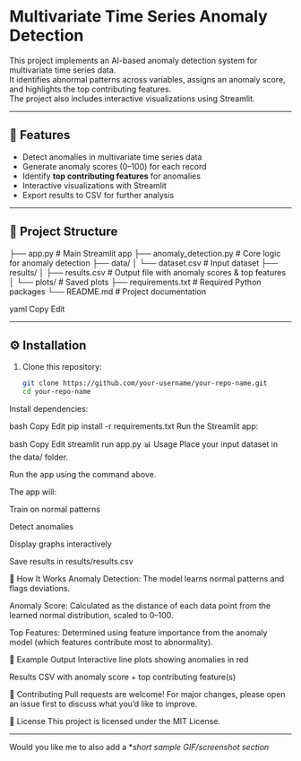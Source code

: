 # Multivariate Time Series Anomaly Detection

This project implements an AI-based anomaly detection system for multivariate time series data.  
It identifies abnormal patterns across variables, assigns an anomaly score, and highlights the top contributing features.  
The project also includes interactive visualizations using Streamlit.

---

## 🚀 Features
- Detect anomalies in multivariate time series data  
- Generate anomaly scores (0–100) for each record  
- Identify **top contributing features** for anomalies  
- Interactive visualizations with Streamlit  
- Export results to CSV for further analysis  

---

## 📂 Project Structure
├── app.py # Main Streamlit app
├── anomaly_detection.py # Core logic for anomaly detection
├── data/
│ └── dataset.csv # Input dataset
├── results/
│ ├── results.csv # Output file with anomaly scores & top features
│ └── plots/ # Saved plots
├── requirements.txt # Required Python packages
└── README.md # Project documentation

yaml
Copy
Edit

---

## ⚙️ Installation

1. Clone this repository:
   ```bash
   git clone https://github.com/your-username/your-repo-name.git
   cd your-repo-name
Install dependencies:

bash
Copy
Edit
pip install -r requirements.txt
Run the Streamlit app:

bash
Copy
Edit
streamlit run app.py
📊 Usage
Place your input dataset in the data/ folder.

Run the app using the command above.

The app will:

Train on normal patterns

Detect anomalies

Display graphs interactively

Save results in results/results.csv

🧠 How It Works
Anomaly Detection: The model learns normal patterns and flags deviations.

Anomaly Score: Calculated as the distance of each data point from the learned normal distribution, scaled to 0–100.

Top Features: Determined using feature importance from the anomaly model (which features contribute most to abnormality).

📌 Example Output
Interactive line plots showing anomalies in red

Results CSV with anomaly score + top contributing feature(s)

🤝 Contributing
Pull requests are welcome! For major changes, please open an issue first to discuss what you’d like to improve.

📜 License
This project is licensed under the MIT License.


---

Would you like me to also add a **short sample GIF/screenshot section*
